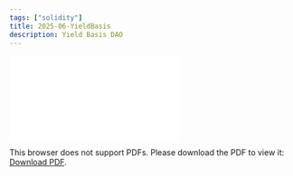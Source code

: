 ```yaml
---
tags: ["solidity"]
title: 2025-06-YieldBasis
description: Yield Basis DAO
---
```


<object data="pdf/2025-06-YieldBasis.pdf" type="application/pdf" width="100%" height="1000px">
    <embed src="pdf/2025-06-YieldBasis.pdf">
        <p>This browser does not support PDFs. Please download the PDF to view it: <a href="pdf/2025-06-YieldBasis.pdf">Download PDF</a>.</p>
    </embed>
</object>
